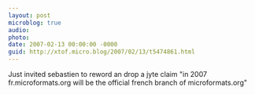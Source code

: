 ```yaml
---
layout: post
microblog: true
audio: 
photo: 
date: 2007-02-13 00:00:00 -0000
guid: http://xtof.micro.blog/2007/02/13/t5474861.html
---
```

Just invited sebastien to reword an drop a jyte claim "in 2007 fr.microformats.org will be the official french branch of microformats.org"
